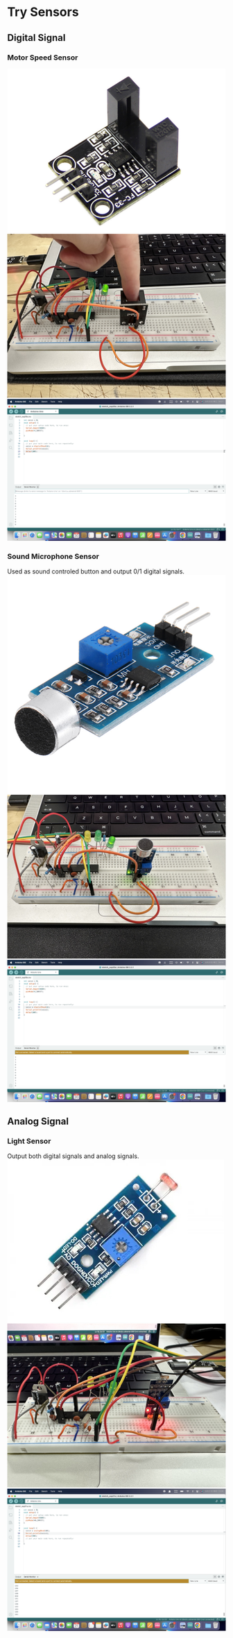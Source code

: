 # Try Sensors

## Digital Signal
### Motor Speed Sensor
![Motor Speed Sensor Photo](images/MotorSpeedSensor.jpg)
![Motor Speed Sensor circuit](images/MotorCircuit.jpg)
![Motor Speed Sensor Output](images/Motor.png)


### Sound Microphone Sensor
Used as sound controled button and output 0/1 digital signals.
![Sound Microphone Sensor Photo](images/SoundMicrophoneSensor.jpeg)
![Sound Microphone Sensor circuit](images/Sound1Circuit.jpg)
![Sound Microphone Sensor Output](images/Sound1.png)

## Analog Signal
### Light Sensor
Output both digital signals and analog signals.
![Sound Microphone Sensor Photo](images/LightSensor.jpeg)
![Sound Microphone Sensor circuit](images/LightCircuit.jpg)
![Sound Microphone Sensor Output](images/Light.png)
